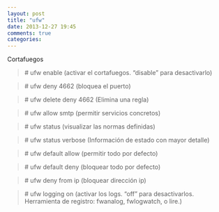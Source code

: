 ```yaml
---
layout: post
title: "ufw"
date: 2013-12-27 19:45
comments: true
categories: 
---
```

Cortafuegos

>\# ufw enable (activar el cortafuegos. “disable” para desactivarlo)

>\# ufw deny 4662 (bloquea el puerto)

>\# ufw delete deny 4662 (Elimina una regla)

>\# ufw allow smtp (permitir servicios concretos)

>\# ufw status (visualizar las normas definidas)

>\# ufw status verbose (Información de estado con mayor detalle)

>\# ufw default allow (permitir todo por defecto)

>\# ufw default deny (bloquear todo por defecto)

>\# ufw deny from ip (bloquear dirección ip)

>\# ufw logging on (activar los logs. “off” para desactivarlos. Herramienta de registro: fwanalog, fwlogwatch, o lire.)

